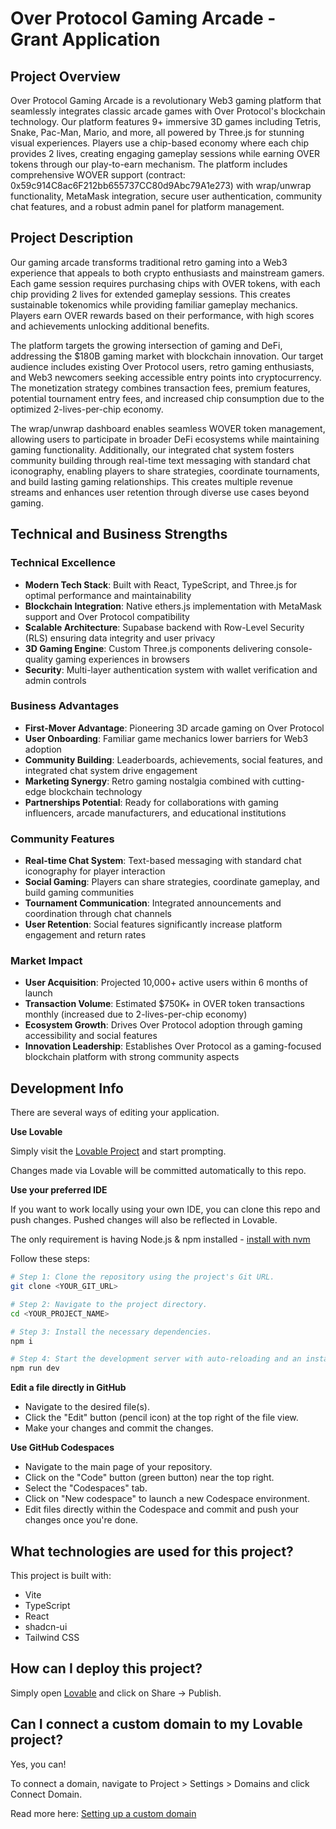 # Over Protocol Gaming Arcade - Grant Application

## Project Overview

Over Protocol Gaming Arcade is a revolutionary Web3 gaming platform that seamlessly integrates classic arcade games with Over Protocol's blockchain technology. Our platform features 9+ immersive 3D games including Tetris, Snake, Pac-Man, Mario, and more, all powered by Three.js for stunning visual experiences. Players use a chip-based economy where each chip provides 2 lives, creating engaging gameplay sessions while earning OVER tokens through our play-to-earn mechanism. The platform includes comprehensive WOVER support (contract: 0x59c914C8ac6F212bb655737CC80d9Abc79A1e273) with wrap/unwrap functionality, MetaMask integration, secure user authentication, community chat features, and a robust admin panel for platform management.

## Project Description

Our gaming arcade transforms traditional retro gaming into a Web3 experience that appeals to both crypto enthusiasts and mainstream gamers. Each game session requires purchasing chips with OVER tokens, with each chip providing 2 lives for extended gameplay sessions. This creates sustainable tokenomics while providing familiar gameplay mechanics. Players earn OVER rewards based on their performance, with high scores and achievements unlocking additional benefits.

The platform targets the growing intersection of gaming and DeFi, addressing the $180B gaming market with blockchain innovation. Our target audience includes existing Over Protocol users, retro gaming enthusiasts, and Web3 newcomers seeking accessible entry points into cryptocurrency. The monetization strategy combines transaction fees, premium features, potential tournament entry fees, and increased chip consumption due to the optimized 2-lives-per-chip economy.

The wrap/unwrap dashboard enables seamless WOVER token management, allowing users to participate in broader DeFi ecosystems while maintaining gaming functionality. Additionally, our integrated chat system fosters community building through real-time text messaging with standard chat iconography, enabling players to share strategies, coordinate tournaments, and build lasting gaming relationships. This creates multiple revenue streams and enhances user retention through diverse use cases beyond gaming.

## Technical and Business Strengths

### Technical Excellence
- **Modern Tech Stack**: Built with React, TypeScript, and Three.js for optimal performance and maintainability
- **Blockchain Integration**: Native ethers.js implementation with MetaMask support and Over Protocol compatibility
- **Scalable Architecture**: Supabase backend with Row-Level Security (RLS) ensuring data integrity and user privacy
- **3D Gaming Engine**: Custom Three.js components delivering console-quality gaming experiences in browsers
- **Security**: Multi-layer authentication system with wallet verification and admin controls

### Business Advantages
- **First-Mover Advantage**: Pioneering 3D arcade gaming on Over Protocol
- **User Onboarding**: Familiar game mechanics lower barriers for Web3 adoption
- **Community Building**: Leaderboards, achievements, social features, and integrated chat system drive engagement
- **Marketing Synergy**: Retro gaming nostalgia combined with cutting-edge blockchain technology
- **Partnerships Potential**: Ready for collaborations with gaming influencers, arcade manufacturers, and educational institutions

### Community Features
- **Real-time Chat System**: Text-based messaging with standard chat iconography for player interaction
- **Social Gaming**: Players can share strategies, coordinate gameplay, and build gaming communities
- **Tournament Communication**: Integrated announcements and coordination through chat channels
- **User Retention**: Social features significantly increase platform engagement and return rates

### Market Impact
- **User Acquisition**: Projected 10,000+ active users within 6 months of launch
- **Transaction Volume**: Estimated $750K+ in OVER token transactions monthly (increased due to 2-lives-per-chip economy)
- **Ecosystem Growth**: Drives Over Protocol adoption through gaming accessibility and social features
- **Innovation Leadership**: Establishes Over Protocol as a gaming-focused blockchain platform with strong community aspects

## Development Info

There are several ways of editing your application.

**Use Lovable**

Simply visit the [Lovable Project](https://lovable.dev/projects/73add468-3a81-4ceb-8300-09c240e1a7a2) and start prompting.

Changes made via Lovable will be committed automatically to this repo.

**Use your preferred IDE**

If you want to work locally using your own IDE, you can clone this repo and push changes. Pushed changes will also be reflected in Lovable.

The only requirement is having Node.js & npm installed - [install with nvm](https://github.com/nvm-sh/nvm#installing-and-updating)

Follow these steps:

```sh
# Step 1: Clone the repository using the project's Git URL.
git clone <YOUR_GIT_URL>

# Step 2: Navigate to the project directory.
cd <YOUR_PROJECT_NAME>

# Step 3: Install the necessary dependencies.
npm i

# Step 4: Start the development server with auto-reloading and an instant preview.
npm run dev
```

**Edit a file directly in GitHub**

- Navigate to the desired file(s).
- Click the "Edit" button (pencil icon) at the top right of the file view.
- Make your changes and commit the changes.

**Use GitHub Codespaces**

- Navigate to the main page of your repository.
- Click on the "Code" button (green button) near the top right.
- Select the "Codespaces" tab.
- Click on "New codespace" to launch a new Codespace environment.
- Edit files directly within the Codespace and commit and push your changes once you're done.

## What technologies are used for this project?

This project is built with:

- Vite
- TypeScript
- React
- shadcn-ui
- Tailwind CSS

## How can I deploy this project?

Simply open [Lovable](https://lovable.dev/projects/73add468-3a81-4ceb-8300-09c240e1a7a2) and click on Share -> Publish.

## Can I connect a custom domain to my Lovable project?

Yes, you can!

To connect a domain, navigate to Project > Settings > Domains and click Connect Domain.

Read more here: [Setting up a custom domain](https://docs.lovable.dev/tips-tricks/custom-domain#step-by-step-guide)
